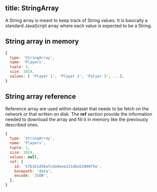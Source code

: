 title: StringArray
---

A String array is meant to keep track of String values. It is basically a standard JavaScript array where each value is expected to be a String.

## String array in memory

```js
{
  type: 'StringArray',
  name: 'Players',
  tuple: 1,
  size: 1024,
  values: [ 'Player 1', 'Player 2', 'Palyer 3', ...],
}
``` 

## String array reference

Reference array are used within dataset that needs to be fetch on the network
or that written on disk.
The __ref__ section provide the information needed to download the array and fill
it in memory like the previously described ones.

```js
{
  type: 'StringArray',
  name: 'Players',
  tuple: 1,
  size: 1024,
  values: null,
  ref: {
    id: '57b161d50afcda9eee221d6a5190075e',
    basepath: 'data',
    encode: 'JSON',
  },
}
``` 
